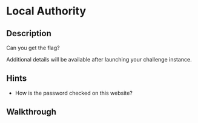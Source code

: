 # Local Authority

## Description

Can you get the flag?

Additional details will be available after launching your challenge instance.

## Hints

* How is the password checked on this website?

## Walkthrough
